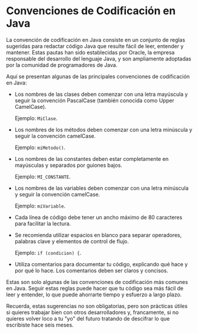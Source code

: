 # Convenciones de Codificación en Java

La convención de codificación en Java consiste en un conjunto de reglas sugeridas para redactar código Java que resulte fácil de leer, entender y mantener. Estas pautas han sido establecidas por Oracle, la empresa responsable del desarrollo del lenguaje Java, y son ampliamente adoptadas por la comunidad de programadores de Java.

Aquí se presentan algunas de las principales convenciones de codificación en Java:

- Los nombres de las clases deben comenzar con una letra mayúscula y seguir la convención PascalCase (también conocida como Upper CamelCase).

  Ejemplo: `MiClase`.

- Los nombres de los métodos deben comenzar con una letra minúscula y seguir la convención camelCase.

  Ejemplo: `miMetodo()`.

- Los nombres de las constantes deben estar completamente en mayúsculas y separados por guiones bajos.

  Ejemplo: `MI_CONSTANTE`.

- Los nombres de las variables deben comenzar con una letra minúscula y seguir la convención camelCase.

  Ejemplo: `miVariable`.

- Cada línea de código debe tener un ancho máximo de 80 caracteres para facilitar la lectura.

- Se recomienda utilizar espacios en blanco para separar operadores, palabras clave y elementos de control de flujo.

  Ejemplo: `if (condicion) {`.

- Utiliza comentarios para documentar tu código, explicando qué hace y por qué lo hace. Los comentarios deben ser claros y concisos.

Estas son solo algunas de las convenciones de codificación más comunes en Java. Seguir estas reglas puede hacer que tu código sea más fácil de leer y entender, lo que puede ahorrarte tiempo y esfuerzo a largo plazo.

Recuerda, estas sugerencias no son obligatorias, pero son prácticas útiles si quieres trabajar bien con otros desarrolladores y, francamente, si no quieres volver loco a tu "yo" del futuro tratando de descifrar lo que escribiste hace seis meses.